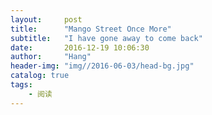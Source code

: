 ```yaml
---
layout:     post
title:      "Mango Street Once More"
subtitle:   "I have gone away to come back"
date:       2016-12-19 10:06:30
author:     "Hang"
header-img: "img//2016-06-03/head-bg.jpg"
catalog: true
tags:
    - 阅读
---
```

